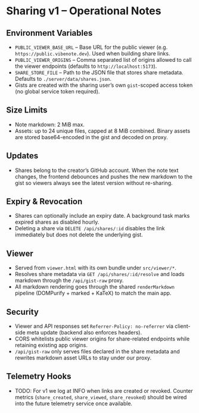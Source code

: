 # Sharing v1 – Operational Notes

## Environment Variables

- `PUBLIC_VIEWER_BASE_URL` – Base URL for the public viewer (e.g. `https://public.vibenote.dev`). Used when building share links.
- `PUBLIC_VIEWER_ORIGINS` – Comma separated list of origins allowed to call the viewer endpoints (defaults to `http://localhost:5173`).
- `SHARE_STORE_FILE` – Path to the JSON file that stores share metadata. Defaults to `./server/data/shares.json`.
- Gists are created with the sharing user’s own `gist`-scoped access token (no global service token required).

## Size Limits

- Note markdown: 2&nbsp;MiB max.
- Assets: up to 24 unique files, capped at 8&nbsp;MiB combined. Binary assets are stored base64-encoded in the gist and decoded on proxy.

## Updates

- Shares belong to the creator’s GitHub account. When the note text changes, the frontend debounces and pushes the new markdown to the gist so viewers always see the latest version without re-sharing.

## Expiry & Revocation

- Shares can optionally include an expiry date. A background task marks expired shares as disabled hourly.
- Deleting a share via `DELETE /api/shares/:id` disables the link immediately but does not delete the underlying gist.

## Viewer

- Served from `viewer.html` with its own bundle under `src/viewer/*`.
- Resolves share metadata via `GET /api/shares/:id/resolve` and loads markdown through the `/api/gist-raw` proxy.
- All markdown rendering goes through the shared `renderMarkdown` pipeline (DOMPurify + marked + KaTeX) to match the main app.

## Security

- Viewer and API responses set `Referrer-Policy: no-referrer` via client-side meta update (backend also enforces headers).
- CORS whitelists public viewer origins for share-related endpoints while retaining existing app origins.
- `/api/gist-raw` only serves files declared in the share metadata and rewrites markdown asset URLs to stay under our proxy.

## Telemetry Hooks

- TODO: For v1 we log at INFO when links are created or revoked. Counter metrics (`share_created`, `share_viewed`, `share_revoked`) should be wired into the future telemetry service once available.
